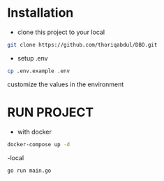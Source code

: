 # Installation

- clone this project to your local

```bash
git clone https://github.com/thoriqabdul/DBO.git
```

- setup .env

```bash
cp .env.example .env
```

customize the values in the environment

# RUN PROJECT

- with docker

```bash
docker-compose up -d
```

-local

```bash
go run main.go
```
